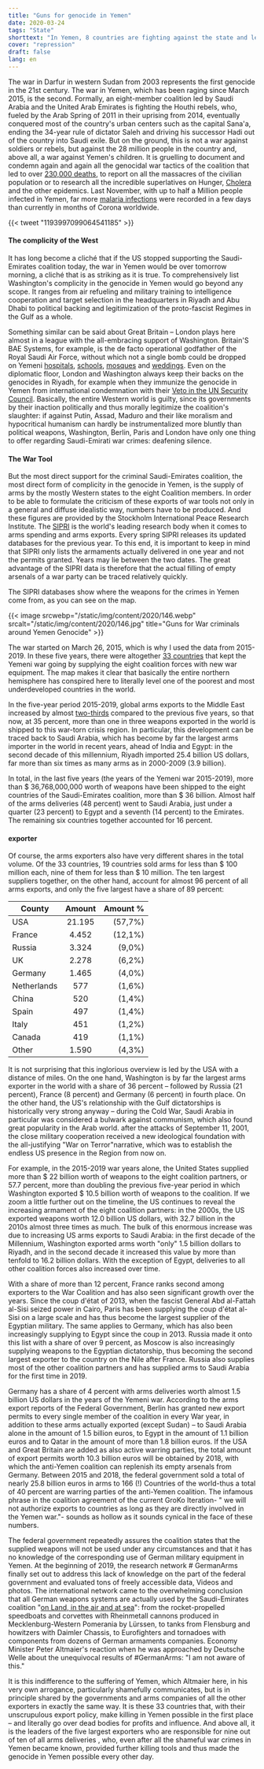 ```yaml
---
title: "Guns for genocide in Yemen"
date: 2020-03-24
tags: "State"
shorttext: "In Yemen, 8 countries are fighting against the state and leadership of Saudi Arabia. The West supports the genocide with weapons."
cover: "repression"
draft: false
lang: en
---
```


The war in Darfur in western Sudan from 2003 represents the first genocide in the 21st century. The war in Yemen, which has been raging since March 2015, is the second. Formally, an eight-member coalition led by Saudi Arabia and the United Arab Emirates is fighting the Houthi rebels, who, fueled by the Arab Spring of 2011 in their uprising from 2014, eventually conquered most of the country's urban centers such as the capital Sana'a, ending the 34-year rule of dictator Saleh and driving his successor Hadi out of the country into Saudi exile. But on the ground, this is not a war against soldiers or rebels, but against the 28 million people in the country and, above all, a war against Yemen's children. It is gruelling to document and condemn again and again all the genocidal war tactics of the coalition that led to over [230,000 deaths](/static/downloads/ImpactOfWarOnDevelopmentInYemen.pdf "ASSESSING THE IMPACT OF WAR on Development in Yemen"), to report on all the massacres of the civilian population or to research all the incredible superlatives on Hunger, [Cholera](http://www.emro.who.int/yem/yemen-news/who-continues-efforts-in-the-fight-against-cholera.html "WHO continues efforts in the fight against cholera") and the other epidemics. Last November, with up to half a Million people infected in Yemen, far more [malaria infections](https://www.ncbi.nlm.nih.gov/pmc/articles/PMC4090792/ "Human malaria in the highlands of Yemen") were recorded in a few days than currently in months of Corona worldwide.

{{< tweet "1193997099064541185" >}}

#### The complicity of the West

It has long become a cliché that if the US stopped supporting the Saudi-Emirates coalition today, the war in Yemen would be over tomorrow morning, a cliché that is as striking as it is true. To comprehensively list Washington's complicity in the genocide in Yemen would go beyond any scope. It ranges from air refueling and military training to intelligence cooperation and target selection in the headquarters in Riyadh and Abu Dhabi to political backing and legitimization of the proto-fascist Regimes in the Gulf as a whole.

Something similar can be said about Great Britain – London plays here almost in a league with the all-embracing support of Washington. Britain'S BAE Systems, for example, is the de facto operational godfather of the Royal Saudi Air Force, without which not a single bomb could be dropped on Yemeni [hospitals](https://www.independent.co.uk/news/world/middle-east/yemens-healthcare-system-left-in-tatters-due-to-saudi-bombing-campaign-that-the-uk-supported-a6833546.html "Yemen's healthcare system left in tatters due to Saudi bombing campaign - supported by Britain"), [schools](https://www.ibtimes.co.uk/yemen-home-blind-bombed-saudi-led-airstrikes-intensify-against-houthi-forces-1536178 "Yemen: Home for the blind bombed as Saudi-led airstrikes intensify against Houthi forces"), [mosques](https://theintercept.com/2015/11/16/u-s-and-saudi-bombs-target-yemens-ancient-heritage/ "THE AGONY OF SAADA") and [weddings](https://www.reuters.com/article/us-yemen-security/death-toll-from-air-strike-on-yemen-wedding-party-rises-above-130-medics-idUSKCN0RT0XT20150929 "Death toll from air strike on Yemen wedding party rises above 130: medics"). Even on the diplomatic floor, London and Washington always keep their backs on the genocides in Riyadh, for example when they immunize the genocide in Yemen from international condemnation with their [Veto in the UN Security Council](https://www.telegraph.co.uk/news/2018/06/15/uk-opposes-immediate-ceasefire-yemen-port-hodeidah-un-coalition/ "UK opposes immediate ceasefire in Yemen port of Hodeidah at UN as coalition forces close in"). Basically, the entire Western world is guilty, since its governments by their inaction politically and thus morally legitimize the coalition's slaughter: if against Putin, Assad, Maduro and their like moralism and hypocritical humanism can hardly be instrumentalized more bluntly than political weapons, Washington, Berlin, Paris and London have only one thing to offer regarding Saudi-Emirati war crimes: deafening silence.

#### The War Tool

But the most direct support for the criminal Saudi-Emirates coalition, the most direct form of complicity in the genocide in Yemen, is the supply of arms by the mostly Western states to the eight Coalition members. In order to be able to formulate the criticism of these exports of war tools not only in a general and diffuse idealistic way, numbers have to be produced. And these figures are provided by the Stockholm International Peace Research Institute. The [SIPRI](https://www.sipri.org/databases/armstransfers "SIPRI Arms Transfers Database") is the world's leading research body when it comes to arms spending and arms exports. Every spring SIPRI releases its updated databases for the previous year. To this end, it is important to keep in mind that SIPRI only lists the armaments actually delivered in one year and not the permits granted. Years may lie between the two dates. The great advantage of the SIPRI data is therefore that the actual filling of empty arsenals of a war party can be traced relatively quickly.

The SIPRI databases show where the weapons for the crimes in Yemen come from, as you can see on the map.

{{< image srcwebp="/static/img/content/2020/146.webp" srcalt="/static/img/content/2020/146.jpg" title="Guns for War criminals around Yemen Genocide" >}}

The war started on March 26, 2015, which is why I used the data from 2015-2019. In these five years, there were altogether [33 countries](/static/downloads/Arms-exports-to-Anti-Yemen-coalition_2015-2019.pdf "Arms sales* to the Saudi-UAE-led coalition during the Yemen war, 2015-2019") that kept the Yemeni war going by supplying the eight coalition forces with new war equipment. The map makes it clear that basically the entire northern hemisphere has conspired here to literally level one of the poorest and most underdeveloped countries in the world.

In the five-year period 2015-2019, global arms exports to the Middle East increased by almost [two-thirds](https://www.sipri.org/media/press-release/2020/usa-and-france-dramatically-increase-major-arms-exports-saudi-arabia-largest-arms-importer-says "USA and France dramatically increase major arms exports; Saudi Arabia is largest arms importer, says SIPRI") compared to the previous five years, so that now, at 35 percent, more than one in three weapons exported in the world is shipped to this war-torn crisis region. In particular, this development can be traced back to Saudi Arabia, which has become by far the largest arms importer in the world in recent years, ahead of India and Egypt: in the second decade of this millennium, Riyadh imported 25.4 billion US dollars, far more than six times as many arms as in 2000-2009 (3.9 billion).

In total, in the last five years (the years of the Yemeni war 2015-2019), more than $ 36,768,000,000 worth of weapons have been shipped to the eight countries of the Saudi-Emirates coalition, more than $ 36 billion. Almost half of the arms deliveries (48 percent) went to Saudi Arabia, just under a quarter (23 percent) to Egypt and a seventh (14 percent) to the Emirates. The remaining six countries together accounted for 16 percent.

#### exporter

Of course, the arms exporters also have very different shares in the total volume. Of the 33 countries, 19 countries sold arms for less than $ 100 million each, nine of them for less than $ 10 million. The ten largest suppliers together, on the other hand, account for almost 96 percent of all arms exports, and only the five largest have a share of 89 percent:

| County         | Amount | Amount % |
|----------------|:------:|---------:|
| USA            | 21.195 | (57,7%)  |
| France         | 4.452  | (12,1%)  |
| Russia         | 3.324  | (9,0%)   |
| UK             | 2.278  | (6,2%)   |
| Germany        | 1.465  | (4,0%)   |
| Netherlands    | 577    | (1,6%)   |
| China          | 520    | (1,4%)   |
| Spain          | 497    | (1,4%)   |
| Italy          | 451    | (1,2%)   |
| Canada         | 419    | (1,1%)   |
| Other          | 1.590  | (4,3%)   |

It is not surprising that this inglorious overview is led by the USA with a distance of miles. On the one hand, Washington is by far the largest arms exporter in the world with a share of 36 percent – followed by Russia (21 percent), France (8 percent) and Germany (6 percent) in fourth place. On the other hand, the US's relationship with the Gulf dictatorships is historically very strong anyway – during the Cold War, Saudi Arabia in particular was considered a bulwark against communism, which also found great popularity in the Arab world. after the attacks of September 11, 2001, the close military cooperation received a new ideological foundation with the all-justifying "War on Terror"narrative, which was to establish the endless US presence in the Region from now on.

For example, in the 2015-2019 war years alone, the United States supplied more than $ 22 billion worth of weapons to the eight coalition partners, or 57.7 percent, more than doubling the previous five-year period in which Washington exported $ 10.5 billion worth of weapons to the coalition. If we zoom a little further out on the timeline, the US continues to reveal the increasing armament of the eight coalition partners: in the 2000s, the US exported weapons worth 12.0 billion US dollars, with 32.7 billion in the 2010s almost three times as much. The bulk of this enormous increase was due to increasing US arms exports to Saudi Arabia: in the first decade of the Millennium, Washington exported arms worth "only" 1.5 billion dollars to Riyadh, and in the second decade it increased this value by more than tenfold to 16.2 billion dollars. With the exception of Egypt, deliveries to all other coalition forces also increased over time.

With a share of more than 12 percent, France ranks second among exporters to the War Coalition and has also seen significant growth over the years. Since the coup d'état of 2013, when the fascist General Abd al-Fattah al-Sisi seized power in Cairo, Paris has been supplying the coup d'état al-Sisi on a large scale and has thus become the largest supplier of the Egyptian military. The same applies to Germany, which has also been increasingly supplying to Egypt since the coup in 2013. Russia made it onto this list with a share of over 9 percent, as Moscow is also increasingly supplying weapons to the Egyptian dictatorship, thus becoming the second largest exporter to the country on the Nile after France. Russia also supplies most of the other coalition partners and has supplied arms to Saudi Arabia for the first time in 2019.

Germany has a share of 4 percent with arms deliveries worth almost 1.5 billion US dollars in the years of the Yemeni war. According to the arms export reports of the Federal Government, Berlin has granted new export permits to every single member of the coalition in every War year, in addition to these arms actually exported (except Sudan) – to Saudi Arabia alone in the amount of 1.5 billion euros, to Egypt in the amount of 1.1 billion euros and to Qatar in the amount of more than 1.8 billion euros. If the USA and Great Britain are added as also active warring parties, the total amount of export permits worth 10.3 billion euros will be obtained by 2018, with which the anti-Yemen coalition can replenish its empty arsenals from Germany. Between 2015 and 2018, the federal government sold a total of nearly 25.8 billion euros in arms to 166 (!) Countries of the world-thus a total of 40 percent are warring parties of the anti-Yemen coalition. The infamous phrase in the coalition agreement of the current GroKo Iteration- " we will not authorize exports to countries as long as they are directly involved in the Yemen war."- sounds as hollow as it sounds cynical in the face of these numbers.

The federal government repeatedly assures the coalition states that the supplied weapons will not be used under any circumstances and that it has no knowledge of the corresponding use of German military equipment in Yemen. At the beginning of 2019, the research network # GermanArms finally set out to address this lack of knowledge on the part of the federal government and evaluated tons of freely accessible data, Videos and photos. The international network came to the overwhelming conclusion that all German weapons systems are actually used by the Saudi-Emirates coalition "[on Land, in the air and at sea](https://www.dw.com/de/beweise-f%C3%BCr-deutsche-waffen-im-jemen/a-47681315 "Beweise für deutsche Waffen im Jemen")": from the rocket-propelled speedboats and corvettes with Rheinmetall cannons produced in Mecklenburg-Western Pomerania by Lürssen, to tanks from Flensburg and howitzers with Daimler Chassis, to Eurofighters and tornadoes with components from dozens of German armaments companies. Economy Minister Peter Altmaier's reaction when he was approached by Deutsche Welle about the unequivocal results of #GermanArms: "I am not aware of this."

It is this indifference to the suffering of Yemen, which Altmaier here, in his very own arrogance, particularly shamefully communicates, but is in principle shared by the governments and arms companies of all the other exporters in exactly the same way. It is these 33 countries that, with their unscrupulous export policy, make killing in Yemen possible in the first place – and literally go over dead bodies for profits and influence. And above all, it is the leaders of the five largest exporters who are responsible for nine out of ten of all arms deliveries , who, even after all the shameful war crimes in Yemen became known, provided further killing tools and thus made the genocide in Yemen possible every other day.

